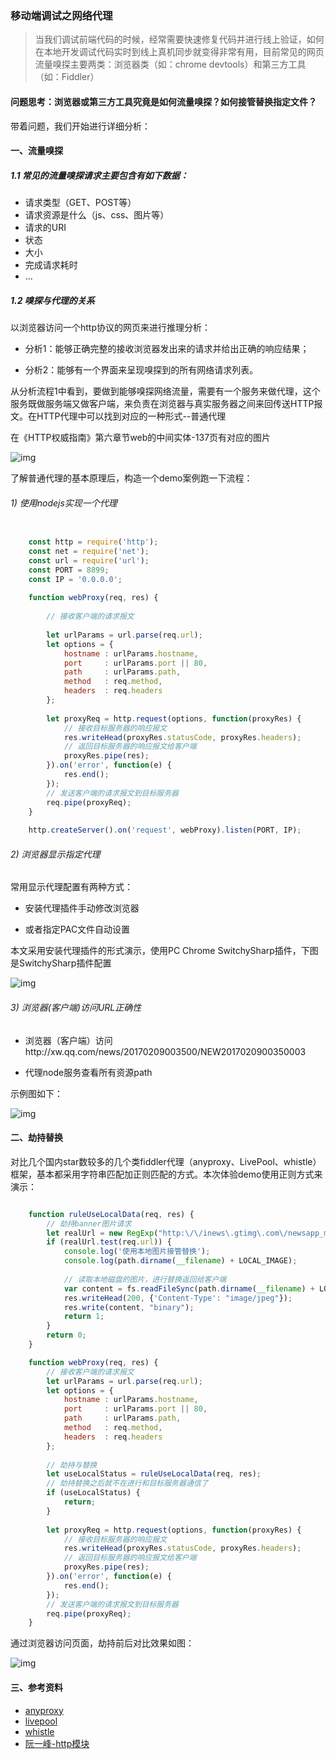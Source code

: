 ### 移动端调试之网络代理

> 当我们调试前端代码的时候，经常需要快速修复代码并进行线上验证，如何在本地开发调试代码实时到线上真机同步就变得非常有用，目前常见的网页流量嗅探主要两类：浏览器类（如：chrome devtools）和第三方工具（如：Fiddler）

#### 问题思考：浏览器或第三方工具究竟是如何流量嗅探？如何接管替换指定文件？

带着问题，我们开始进行详细分析：

#### 一、流量嗅探

##### 1.1 常见的流量嗅探请求主要包含有如下数据：

* 请求类型（GET、POST等）
* 请求资源是什么（js、css、图片等）
* 请求的URI
* 状态
* 大小
* 完成请求耗时
* ...

##### 1.2 嗅探与代理的关系

以浏览器访问一个http协议的网页来进行推理分析：

* 分析1：能够正确完整的接收浏览器发出来的请求并给出正确的响应结果；

* 分析2：能够有一个界面来呈现嗅探到的所有网络请求列表。

从分析流程1中看到，要做到能够嗅探网络流量，需要有一个服务来做代理，这个服务既做服务端又做客户端，来负责在浏览器与真实服务器之间来回传送HTTP报文。在HTTP代理中可以找到对应的一种形式--普通代理

在《HTTP权威指南》第六章节web的中间实体-137页有对应的图片

![img](/img/web_proxy.png)

了解普通代理的基本原理后，构造一个demo案例跑一下流程：

###### 1) 使用nodejs实现一个代理

```javascript

	const http = require('http');
	const net = require('net');
	const url = require('url');
	const PORT = 8899;
	const IP = '0.0.0.0';
	
	function webProxy(req, res) {
	
	    // 接收客户端的请求报文
	
		let urlParams = url.parse(req.url);
		let options = {
			hostname : urlParams.hostname,
			port     : urlParams.port || 80,
			path     : urlParams.path,
			method   : req.method,
			headers  : req.headers
		};
	    
		let proxyReq = http.request(options, function(proxyRes) {
			// 接收目标服务器的响应报文
			res.writeHead(proxyRes.statusCode, proxyRes.headers);
			// 返回目标服务器的响应报文给客户端
			proxyRes.pipe(res);
		}).on('error', function(e) {
			res.end();
		});
		// 发送客户端的请求报文到目标服务器
		req.pipe(proxyReq);
	}
	
	http.createServer().on('request', webProxy).listen(PORT, IP);

```

###### 2) 浏览器显示指定代理

常用显示代理配置有两种方式：

* 安装代理插件手动修改浏览器

* 或者指定PAC文件自动设置

本文采用安装代理插件的形式演示，使用PC Chrome SwitchySharp插件，下图是SwitchySharp插件配置

![img](/img/SwitchySharp.png)

###### 3) 浏览器(客户端)访问URL正确性

* 浏览器（客户端）访问http://xw.qq.com/news/20170209003500/NEW2017020900350003

* 代理node服务查看所有资源path

示例图如下：

![img](/img/page_to_source.png)


#### 二、劫持替换

对比几个国内star数较多的几个类fiddler代理（anyproxy、LivePool、whistle）框架，基本都采用字符串匹配加正则匹配的方式。本次体验demo使用正则方式来演示：

```javascript

	function ruleUseLocalData(req, res) {
		// 劫持banner图片请求
		let realUrl = new RegExp("http:\/\/inews\.gtimg\.com\/newsapp_match\/0\/1118284177\/0");
		if (realUrl.test(req.url)) {
			console.log('使用本地图片接管替换');
			console.log(path.dirname(__filename) + LOCAL_IMAGE);
			
			// 读取本地磁盘的图片，进行替换返回给客户端
			var content = fs.readFileSync(path.dirname(__filename) + LOCAL_IMAGE, 'binary');
			res.writeHead(200, {'Content-Type': "image/jpeg"});
			res.write(content, "binary");
			return 1;
		}
		return 0;
	}

	function webProxy(req, res) {
	    // 接收客户端的请求报文
		let urlParams = url.parse(req.url);
		let options = {
			hostname : urlParams.hostname,
			port     : urlParams.port || 80,
			path     : urlParams.path,
			method   : req.method,
			headers  : req.headers
		};
		
		// 劫持与替换
		let useLocalStatus = ruleUseLocalData(req, res);
		// 劫持替换之后就不在进行和目标服务器通信了
		if (useLocalStatus) {
			return;
		}
	    
		let proxyReq = http.request(options, function(proxyRes) {
			// 接收目标服务器的响应报文
			res.writeHead(proxyRes.statusCode, proxyRes.headers);
			// 返回目标服务器的响应报文给客户端
			proxyRes.pipe(res);
		}).on('error', function(e) {
			res.end();
		});
		// 发送客户端的请求报文到目标服务器
		req.pipe(proxyReq);
	}

```

通过浏览器访问页面，劫持前后对比效果如图：

![img](/img/hijack.png)


#### 三、参考资料

* [anyproxy](https://github.com/alibaba/anyproxy)
* [livepool](https://github.com/rehorn/livepool)
* [whistle](https://github.com/avwo/whistle)
* [阮一峰-http模块](http://javascript.ruanyifeng.com/nodejs/http.html)






































